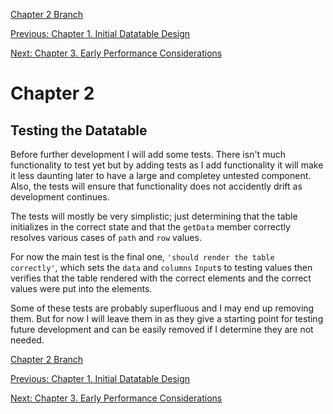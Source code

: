 [Chapter 2 Branch](https://github.com/tme321/ng-DevelopingADataTable/tree/31f8adf235326eea0ef3232b9d3f2baa757e6111)

[Previous: Chapter 1. Initial Datatable Design](./chapters/1._Initial_Datatable_Design.md)

[Next: Chapter 3. Early Performance Considerations](./chapters/3._Early_Performance_Considerations.md)

# Chapter 2
## Testing the Datatable

Before further development I will add some tests.  There isn't much functionality to test yet but by adding tests as I add functionality it will make it less daunting later to have a large and completey untested component.  Also, the tests will ensure that functionality does not accidently drift as development continues.

The tests will mostly be very simplistic; just determining that the table initializes in the correct state and that the `getData` member correctly resolves various cases of `path` and `row` values.

For now the main test is the final one, `'should render the table correctly'`, which sets the `data` and `columns` `Input`s to testing values then verifies that the table rendered with the correct elements and the correct values were put into the elements.

Some of these tests are probably superfluous and I may end up removing them.  But for now I will leave them in as they give a starting point for testing future development and can be easily removed if I determine they are not needed.

[Chapter 2 Branch](https://github.com/tme321/ng-DevelopingADataTable/tree/31f8adf235326eea0ef3232b9d3f2baa757e6111)

[Previous: Chapter 1. Initial Datatable Design](./chapters/1._Initial_Datatable_Design.md)

[Next: Chapter 3. Early Performance Considerations](./chapters/3._Early_Performance_Considerations.md)

